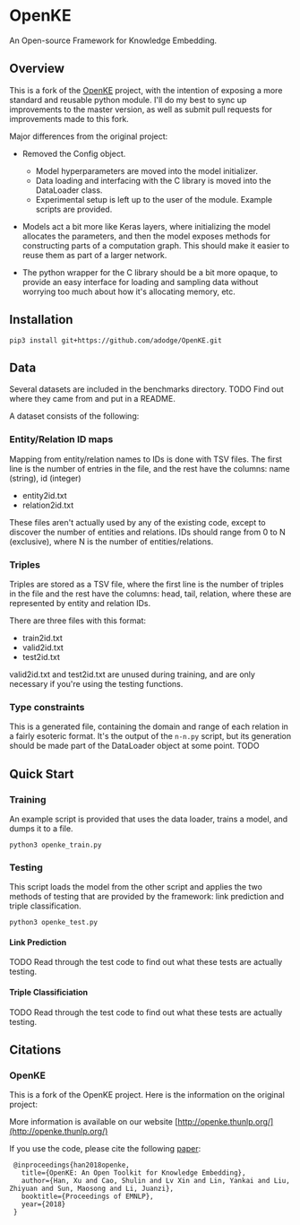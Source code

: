 # OpenKE
An Open-source Framework for Knowledge Embedding.

## Overview

This is a fork of the [OpenKE](https://github.com/thunlp/OpenKE) project, with
the intention of exposing a more standard and reusable python module.  I'll do
my best to sync up improvements to the master version, as well as submit pull
requests for improvements made to this fork.

Major differences from the original project:

* Removed the Config object.
  * Model hyperparameters are moved into the model initializer.
  * Data loading and interfacing with the C library is moved into the
    DataLoader class.
  * Experimental setup is left up to the user of the module.  Example scripts
    are provided.

* Models act a bit more like Keras layers, where initializing the model
  allocates the parameters, and then the model exposes methods for constructing
  parts of a computation graph.  This should make it easier to reuse them as
  part of a larger network.

* The python wrapper for the C library should be a bit more opaque, to provide
  an easy interface for loading and sampling data without worrying too much
  about how it's allocating memory, etc.

## Installation

```
pip3 install git+https://github.com/adodge/OpenKE.git
```

## Data

Several datasets are included in the benchmarks directory.  TODO Find out where
they came from and put in a README.

A dataset consists of the following:

### Entity/Relation ID maps

Mapping from entity/relation names to IDs is done with TSV files.  The first
line is the number of entries in the file, and the rest have the columns: name
(string), id (integer)

* entity2id.txt
* relation2id.txt

These files aren't actually used by any of the existing code, except to
discover the number of entities and relations.  IDs should range from 0 to N
(exclusive), where N is the number of entities/relations.


### Triples

Triples are stored as a TSV file, where the first line is the number of triples
in the file and the rest have the columns: head, tail, relation, where these
are represented by entity and relation IDs.

There are three files with this format:

* train2id.txt
* valid2id.txt
* test2id.txt

valid2id.txt and test2id.txt are unused during training, and are only necessary
if you're using the testing functions.

### Type constraints

This is a generated file, containing the domain and range of each relation in a
fairly esoteric format.  It's the output of the `n-n.py` script, but its
generation should be made part of the DataLoader object at some point. TODO

## Quick Start

### Training

An example script is provided that uses the data loader, trains a model, and
dumps it to a file.

```
python3 openke_train.py
```

### Testing

This script loads the model from the other script and applies the two methods
of testing that are provided by the framework: link prediction and triple
classification.

```
python3 openke_test.py
```

#### Link Prediction

TODO Read through the test code to find out what these tests are actually
testing.

#### Triple Classificiation

TODO Read through the test code to find out what these tests are actually
testing.

## Citations

### OpenKE

This is a fork of the OpenKE project.  Here is the information on the original
project:

More information is available on our website 
[http://openke.thunlp.org/](http://openke.thunlp.org/)

If you use the code, please cite the following
[paper](http://aclweb.org/anthology/D18-2024):

```
 @inproceedings{han2018openke,
   title={OpenKE: An Open Toolkit for Knowledge Embedding},
   author={Han, Xu and Cao, Shulin and Lv Xin and Lin, Yankai and Liu, Zhiyuan and Sun, Maosong and Li, Juanzi},
   booktitle={Proceedings of EMNLP},
   year={2018}
 }
```
